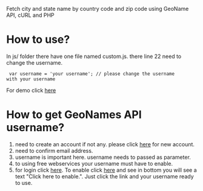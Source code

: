 Fetch city and state name by country code and zip code using GeoName API, cURL and PHP

# How to use?
In js/ folder there have one file named custom.js. there line 22 need to change the username.

<code> var username = 'your username'; // please change the username with your username </code>

For demo click <a href="https://goo.gl/ufvFFB" target="_blank">here</a>

# How to get GeoNames API username?
1. need to create an account if not any. please click <a href="https://goo.gl/TDPPaM" target="_blank">here</a> for new account.
2. need to confirm email address.
3. username is important here. username needs to passed as parameter.
4. to using free webservices your username must have to enable.
5. for login click <a href="https://goo.gl/TDPPaM" target="_blank">here</a>. To enable click <a href="https://goo.gl/cedrPS" target="_blank">here</a> and see in bottom you will see a text "Click here to enable.". Just click the link and your username ready to use.
